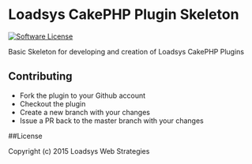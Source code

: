 # Loadsys CakePHP Plugin Skeleton

[![Software License](https://img.shields.io/badge/license-MIT-brightgreen.svg?style=flat-square)](LICENSE.md)

Basic Skeleton for developing and creation of Loadsys CakePHP Plugins

## Contributing

* Fork the plugin to your Github account
* Checkout the plugin
* Create a new branch with your changes
* Issue a PR back to the master branch with your changes

##License

Copyright (c) 2015 Loadsys Web Strategies
